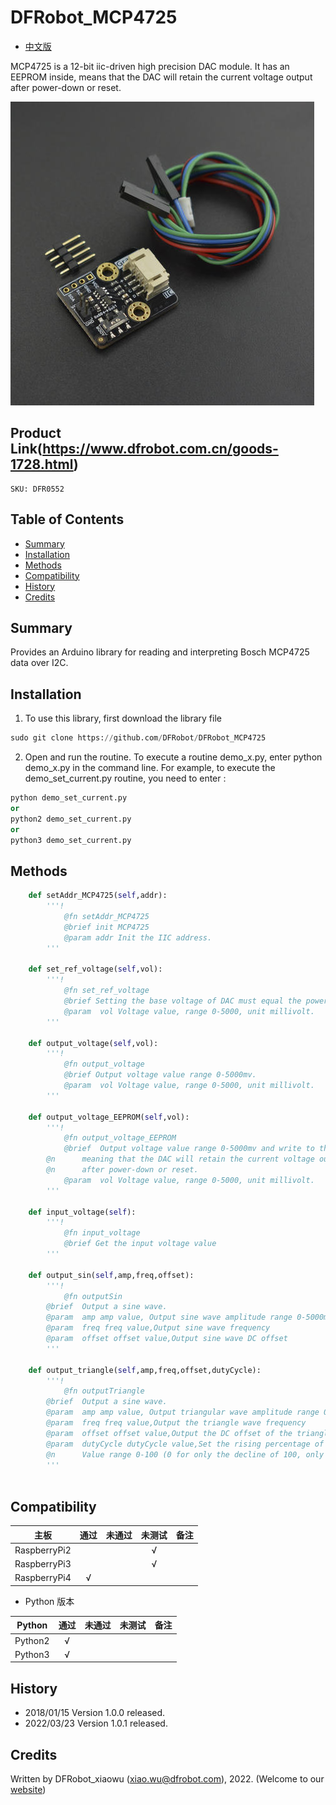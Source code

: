 # DFRobot_MCP4725

* [中文版](./README_CN.md)

MCP4725 is a 12-bit iic-driven high precision DAC module. It has an EEPROM inside, means that the DAC will retain the current voltage output after power-down or reset.


![Product Image](../../resources/images/DFR0552.png) 

## Product Link(https://www.dfrobot.com.cn/goods-1728.html)
	SKU: DFR0552 

## Table of Contents
  - [Summary](#summary)
  - [Installation](#installation)
  - [Methods](#methods)
  - [Compatibility](#compatibility)
  - [History](#history)
  - [Credits](#credits)

## Summary
Provides an Arduino library for reading and interpreting Bosch MCP4725 data over I2C.

## Installation
1. To use this library, first download the library file<br>
```python
sudo git clone https://github.com/DFRobot/DFRobot_MCP4725
```
2. Open and run the routine. To execute a routine demo_x.py, enter python demo_x.py in the command line. For example, to execute the demo_set_current.py routine, you need to enter :<br>

```python
python demo_set_current.py 
or
python2 demo_set_current.py 
or 
python3 demo_set_current.py
```

## Methods

```python
	def setAddr_MCP4725(self,addr):
		'''!
			@fn setAddr_MCP4725
			@brief init MCP4725
			@param addr Init the IIC address.
		'''
	
	def set_ref_voltage(self,vol):
		'''!
			@fn set_ref_voltage
			@brief Setting the base voltage of DAC must equal the power supply voltage, and the unit is millivolt
			@param  vol Voltage value, range 0-5000, unit millivolt.
		'''
		
	def output_voltage(self,vol):
		'''!
			@fn output_voltage
			@brief Output voltage value range 0-5000mv.
			@param  vol Voltage value, range 0-5000, unit millivolt.
		'''

	def output_voltage_EEPROM(self,vol):
		'''!
			@fn output_voltage_EEPROM
			@brief  Output voltage value range 0-5000mv and write to the EEPROM,
   		@n      meaning that the DAC will retain the current voltage output
   		@n      after power-down or reset.
			@param  vol Voltage value, range 0-5000, unit millivolt.
		'''
		
	def input_voltage(self):
		'''!
			@fn input_voltage
			@brief Get the input voltage value
		'''
	
	def output_sin(self,amp,freq,offset):
		'''!
			@fn outputSin
   		@brief  Output a sine wave.
   		@param  amp amp value, Output sine wave amplitude range 0-5000mv
   		@param  freq freq value,Output sine wave frequency
   		@param  offset offset value,Output sine wave DC offset 
		'''

	def output_triangle(self,amp,freq,offset,dutyCycle):
		'''!
			@fn outputTriangle
   		@brief  Output a sine wave.    
   		@param  amp amp value, Output triangular wave amplitude range 0-5000mv
   		@param  freq freq value,Output the triangle wave frequency
   		@param  offset offset value,Output the DC offset of the triangle wave
   		@param  dutyCycle dutyCycle value,Set the rising percentage of the triangle wave as a percentage of the entire cycle.
   		@n      Value range 0-100 (0 for only the decline of 100, only the rise of paragraph)
		'''
	
```
## Compatibility

| 主板         | 通过 | 未通过 | 未测试 | 备注 |
| ------------ | :--: | :----: | :----: | :--: |
| RaspberryPi2 |      |        |   √    |      |
| RaspberryPi3 |      |        |   √    |      |
| RaspberryPi4 |  √   |        |        |      |

* Python 版本

| Python  | 通过 | 未通过 | 未测试 | 备注 |
| ------- | :--: | :----: | :----: | ---- |
| Python2 |  √   |        |        |      |
| Python3 |  √   |        |        |      |


## History

- 2018/01/15 Version 1.0.0 released.
- 2022/03/23 Version 1.0.1 released.

## Credits

Written by DFRobot_xiaowu (xiao.wu@dfrobot.com), 2022. (Welcome to our [website](https://www.dfrobot.com/))
